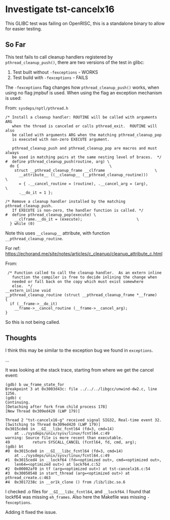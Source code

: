 # Investigate tst-cancelx16

This GLIBC test was failing on OpenRISC, this is a standalone
binary to allow for easier testing.

## So Far

This test fails to call cleanup handlers registered by `pthread_cleanup_push()`,
there are two versions of the test in glibc:
  1. Test built without `-fexceptions` - WORKS
  1. Test build with `-fexceptions` - FAILS

The `-fexceptions` flag changes how `pthread_cleanup_push()` works,  when using
no flag jmpbuf is used.  When using the flag an exception mechanism is used:

From: `sysdeps/nptl/pthread.h`

```
/* Install a cleanup handler: ROUTINE will be called with arguments ARG
   when the thread is canceled or calls pthread_exit.  ROUTINE will also
   be called with arguments ARG when the matching pthread_cleanup_pop
   is executed with non-zero EXECUTE argument.

   pthread_cleanup_push and pthread_cleanup_pop are macros and must always
   be used in matching pairs at the same nesting level of braces.  */
#  define pthread_cleanup_push(routine, arg) \
  do {									      \
    struct __pthread_cleanup_frame __clframe				      \
      __attribute__ ((__cleanup__ (__pthread_cleanup_routine)))		      \
      = { .__cancel_routine = (routine), .__cancel_arg = (arg),	 	      \
	  .__do_it = 1 };

/* Remove a cleanup handler installed by the matching pthread_cleanup_push.
   If EXECUTE is non-zero, the handler function is called. */
#  define pthread_cleanup_pop(execute) \
    __clframe.__do_it = (execute);					      \
  } while (0)
```

Note this uses `__cleanup__` attribute, with function `__pthread_cleanup_routine`.

For ref: https://echorand.me/site/notes/articles/c_cleanup/cleanup_attribute_c.html

From:

```
 /* Function called to call the cleanup handler.  As an extern inline
   function the compiler is free to decide inlining the change when
   needed or fall back on the copy which must exist somewhere
   else.  */
__extern_inline void
__pthread_cleanup_routine (struct __pthread_cleanup_frame *__frame)
{
  if (__frame->__do_it)
    __frame->__cancel_routine (__frame->__cancel_arg);
}
```

So this is not being called.

## Thoughts

I think this may be similar to the exception bug we found in `exceptions`.

...

It was looking at the stack trace, starting from where we get the
cancel event:

```
(gdb) b uw_frame_state_for
Breakpoint 3 at 0x3003d43c: file ../../../libgcc/unwind-dw2.c, line 1256.
(gdb) c
Continuing.
[Detaching after fork from child process 178]
[New Thread 0x309ed420 (LWP 179)]

Thread 2 "tst-cancelx16-g" received signal SIG32, Real-time event 32.
[Switching to Thread 0x309ed420 (LWP 179)]
0x3015cde8 in __GI___libc_fcntl64 (fd=3, cmd=14)
    at ../sysdeps/unix/sysv/linux/fcntl64.c:49
warning: Source file is more recent than executable.
49          return SYSCALL_CANCEL (fcntl64, fd, cmd, arg);
(gdb) bt
#0  0x3015cde8 in __GI___libc_fcntl64 (fd=3, cmd=14)
    at ../sysdeps/unix/sysv/linux/fcntl64.c:49
#1  0x3015ced4 in __lockf64 (fd=<optimized out>, cmd=<optimized out>,
    len64=<optimized out>) at lockf64.c:52
#2  0x00002af0 in tf (arg=<optimized out>) at tst-cancelx16.c:54
#3  0x30050548 in start_thread (arg=<optimized out>) at pthread_create.c:463
#4  0x3017238c in __or1k_clone () from /lib/libc.so.6
```

I checked .o files for `__GI___libc_fcntl64`, and `__lockf64`.  I found that lockf64
was missing `eh_frames`.  Also here the Makefile was missing `-fexceptions`.

Adding it fixed the issue.
